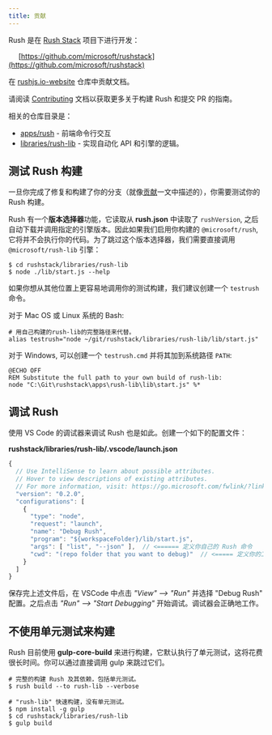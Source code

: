 ```yaml
---
title: 贡献
---
```


Rush 是在 [Rush Stack](https://rushstack.io/) 项目下进行开发：

&nbsp;&nbsp;&nbsp;&nbsp; [https://github.com/microsoft/rushstack](https://github.com/microsoft/rushstack)

在 [rushjs.io-website](https://github.com/microsoft/rushjs.io-website) 仓库中贡献文档。

请阅读 [Contributing](https://rushstack.io/pages/contributing/get_started/) 文档以获取更多关于构建 Rush 和提交 PR 的指南。

相关的仓库目录是：

- [apps/rush](https://github.com/microsoft/rushstack/tree/main/apps/rush) - 前端命令行交互
- [libraries/rush-lib](https://github.com/microsoft/rushstack/tree/main/libraries/rush-lib) - 实现自动化 API 和引擎的逻辑。

## 测试 Rush 构建

一旦你完成了修复和构建了你的分支（就像[贡献](https://rushstack.io/pages/contributing/get_started/)一文中描述的），你需要测试你的 Rush 构建。

Rush 有一个**版本选择器**功能，它读取从 **rush.json** 中读取了 `rushVersion`, 之后自动下载并调用指定的引擎版本。因此如果我们启用你构建的 `@microsoft/rush`, 它将并不会执行你的代码。为了跳过这个版本选择器，我们需要直接调用 `@microsoft/rush-lib` 引擎：

```shell
$ cd rushstack/libraries/rush-lib
$ node ./lib/start.js --help
```

如果你想从其他位置上更容易地调用你的测试构建，我们建议创建一个 `testrush` 命令。

对于 Mac OS 或 Linux 系统的 Bash:

```shell
# 用自己构建的rush-lib的完整路径来代替。
alias testrush="node ~/git/rushstack/libraries/rush-lib/lib/start.js"
```

对于 Windows, 可以创建一个 `testrush.cmd` 并将其加到系统路径 `PATH`:

```
@ECHO OFF
REM Substitute the full path to your own build of rush-lib:
node "C:\Git\rushstack\apps\rush-lib\lib\start.js" %*
```

## 调试 Rush

使用 VS Code 的调试器来调试 Rush 也是如此。创建一个如下的配置文件：

**rushstack/libraries/rush-lib/.vscode/launch.json**

```js
{
  // Use IntelliSense to learn about possible attributes.
  // Hover to view descriptions of existing attributes.
  // For more information, visit: https://go.microsoft.com/fwlink/?linkid=830387
  "version": "0.2.0",
  "configurations": [
    {
      "type": "node",
      "request": "launch",
      "name": "Debug Rush",
      "program": "${workspaceFolder}/lib/start.js",
      "args": [ "list", "--json" ],  // <====== 定义你自己的 Rush 命令
      "cwd": "(repo folder that you want to debug)"  // <===== 定义你的工作目录
    }
  ]
}
```

保存完上述文件后，在 VSCode 中点击 _"View" --> "Run"_ 并选择 "Debug Rush" 配置。之后点击 _"Run" --> "Start Debugging"_ 开始调试。调试器会正确地工作。

## 不使用单元测试来构建

Rush 目前使用 **gulp-core-build** 来进行构建，它默认执行了单元测试，这将花费很长时间。你可以通过直接调用 gulp 来跳过它们。

```shell
# 完整的构建 Rush 及其依赖，包括单元测试。
$ rush build --to rush-lib --verbose

# "rush-lib" 快速构建，没有单元测试。
$ npm install -g gulp
$ cd rushstack/libraries/rush-lib
$ gulp build
```
